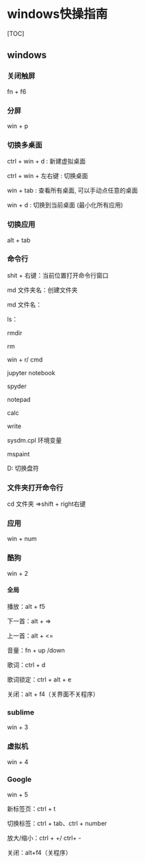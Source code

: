 # windows快操指南

[TOC]

## windows

### 关闭触屏

fn + f6



### 分屏

win + p



### 切换多桌面

ctrl + win + d  :  新建虚拟桌面

ctrl + win + 左右键  :  切换桌面

win + tab :  查看所有桌面, 可以手动点任意的桌面

win + d  :  切换到当前桌面 (最小化所有应用) 



### 切换应用

alt + tab



### 命令行

shit + 右键：当前位置打开命令行窗口

md 文件夹名：创建文件夹

md 文件名：

ls：

rmdir 

rm





win + r/ cmd



jupyter notebook

spyder



notepad

calc

write

sysdm.cpl  环境变量

mspaint

D: 切换盘符



### 文件夹打开命令行

cd 文件夹 =>shift + right右键



### 应用

win + num

### 酷狗

win + 2

#### 全局

播放：alt + f5

下一首：alt + =>

上一首：alt + <=

音量：fn +  up /down

歌词：ctrl + d 

歌词锁定：ctrl + alt + e

关闭：alt + f4（关界面不关程序）



### sublime

win + 3



### 虚拟机

win + 4



### Google

win + 5    

新标签页：ctrl + t

切换标签：ctrl + tab、ctrl + number

放大/缩小：ctrl + \+/ ctrl+ \-

关闭：alt+f4（关程序）